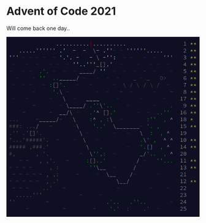 # Advent of Code 2021

Will come back one day..

![AoC 2020 Calendar](../images/aoc_2020_calendar.png)



